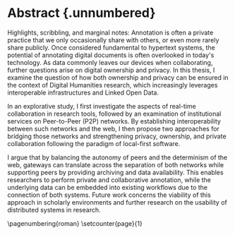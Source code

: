 # Abstract {.unnumbered}

Highlights, scribbling, and marginal notes: Annotation is often a private practice that we only occasionally share with others, or even more rarely share publicly. Once considered fundamental to hypertext systems, the potential of annotating digital documents is often overlooked in today's technology. As data commonly leaves our devices when collaborating, further questions arise on digital ownership and privacy. In this thesis, I examine the question of how both ownership and privacy can be ensured in the context of Digital Humanities research, which increasingly leverages interoperable infrastructures and Linked Open Data. 

In an explorative study, I first investigate the aspects of real-time collaboration in research tools, followed by an examination of institutional services on Peer-to-Peer (P2P) networks. By establishing interoperability between such networks and the web, I then propose two approaches for bridging those networks and strengthening privacy, ownership, and private collaboration following the paradigm of local-first software.

I argue that by balancing the autonomy of peers and the determinism of the web, gateways can translate across the separation of both networks while supporting peers by providing archiving and data availability. This enables researchers to perform private and collaborative annotation, while the underlying data can be embedded into existing workflows due to the connection of both systems. Future work concerns the viability of this approach in scholarly environments and further research on the usability of distributed systems in research.

\pagenumbering{roman}
\setcounter{page}{1}
